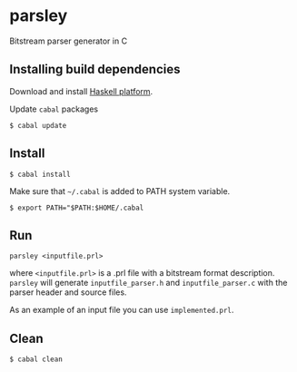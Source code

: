 # parsley
Bitstream parser generator in C

## Installing build dependencies
Download and install [Haskell platform](https://www.haskell.org/downloads#platform).

Update `cabal` packages
```
$ cabal update
```

## Install
```
$ cabal install
```
Make sure that `~/.cabal` is added to PATH system variable.
```
$ export PATH="$PATH:$HOME/.cabal
```

## Run
```
parsley <inputfile.prl>
```
where `<inputfile.prl>` is a .prl file with a bitstream format description.
`parsley` will generate `inputfile_parser.h` and `inputfile_parser.c` with
the parser header and source files.

As an example of an input file you can use `implemented.prl`.

## Clean
```
$ cabal clean
```
